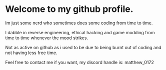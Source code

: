 # Welcome to my github profile.

Im just some nerd who sometimes does some coding from time to time.

I dabble in reverse engineering, ethical hacking and game modding from time to time whenever the mood strikes.

Not as active on github as i used to be due to being burnt out of coding and not having less free time.

Feel free to contact me if you want, my discord handle is: matthew_0172